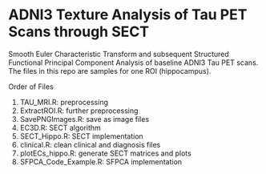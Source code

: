 # ADNI3 Texture Analysis of Tau PET Scans through SECT
Smooth Euler Characteristic Transform and subsequent Structured Functional Principal Component Analysis of baseline ADNI3 Tau PET scans. The files in this repo are samples for one ROI (hippocampus).

Order of Files
1. TAU_MRI.R: preprocessing
2. ExtractROI.R: further preprocessing
3. SavePNGImages.R: save as image files
4. EC3D.R: SECT algorithm
5. SECT_Hippo.R: SECT implementation
6. clinical.R: clean clinical and diagnosis files
7. plotECs_hippo.R: generate SECT matrices and plots
8. SFPCA_Code_Example.R: SFPCA implementation